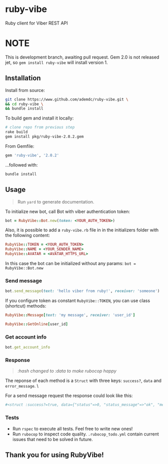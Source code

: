 # ruby-vibe
Ruby client for Viber REST API

# NOTE
This is development branch, awaiting pull request. Gem 2.0 is not released jet,
so `gem install ruby-vibe` will install version 1.


## Installation
Install from source:

```bash
git clone https://www.github.com/ademdc/ruby-vibe.git \
&& cd ruby-vibe \
&& bundle install
```

To build gem and install it locally:

```bash
# clone repo from previous step
rake build
gem install pkg/ruby-vibe-2.0.2.gem
```

From Gemfile:

```ruby
gem 'ruby-vibe', '2.0.2'
```

...followed with:
```bash
bundle install
```


## Usage
 >Run `yard` to generate documentation.  

To initialize new bot, call Bot with viber authentication token:

```ruby
bot = RubyVibe::Bot.new(token: <YOUR_AUTH_TOKEN>)
```

Also, it is possible to add a `ruby-vibe.rb` file in in the initializers folder with the following content:

```ruby
RubyVibe::TOKEN = <YOUR_AUTH_TOKEN>
RubyVibe::NAME = <YOUR_SENDER_NAME>
RubyVibe::AVATAR = <AVATAR_HTTPS_URL>
```

In this case the bot can be initialized without any params: `bot = RubyVibe::Bot.new`

### Send message
```ruby
bot.send_message(text: 'hello viber from ruby!', receiver: 'someone')
```
If you configure token as constant `RubyVibe::TOKEN`, you can use class (shortcut) methods:

```ruby
RubyVibe::Message[text: 'my message', receiver: 'user_id']

RubyVibe::GetOnline[user_id]
```

### Get account info
```ruby
bot.get_account_info
```

### Response
 >_:hash changed to :data to make rubocop happy_  

The reponse of each method is a `Struct` with three keys: `success?`, `data` and `error_message`. \

For a send message request the response could look like this:  

```ruby
#<struct :success?=true, data={"status"=>0, "status_message"=>"ok", "message_token"=>5595771666503728439, "chat_hostname"=>"SN-CHAT-16_"}, error_message=nil> 
```

### Tests
 - Run `rspec` to execute all tests. Feel free to write new ones!
 - Run `rubocop` to inspect code quality. `.rubocop_todo.yml` contain current issues that need to be solved in future.

## Thank you for using RubyVibe!


